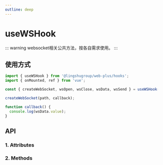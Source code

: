 ```yaml
---
outline: deep
---
```


# useWSHook

::: warning websocket相关公共方法，按各自需求使用。
:::

## 使用方式

```js
import { useWSHook } from '@lingshugroup/web-plus/hooks';
import { onMounted, ref } from 'vue';

const { createWebSocket, wsOpen, wsClose, wsData, wsSend } = useWSHook();

createWebSocket(path, callback);

function callback() {
  console.log(wsData.value);
}
```

## API

### 1. Attributes

<ApiIntro :tableColumn="tableColumn" :tableData="tableData" />

### 2. Methods

<ApiIntro :tableColumn="tableMethodColumn" :tableData="tableMethodData" />

<script setup>
import { tableColumn, tableMethodColumn } from '../../constant';
import { useWSHook } from '@lingshugroup/web-plus/hooks';
import { onMounted, ref } from 'vue';

const { createWebSocket, wsOpen, wsClose, wsData, wsSend } = useWSHook();

const tableData = ref([
  {
    name: 'wsData',
    desc: 'websocket返回数据',
    type: 'ref<json>',
    value: '{}'
  }
])

const tableMethodData = ref([
  {
    name: 'createWebSocket',
    desc: '创建websocket, 参数: 1.请求地址 2.回调函数',
    type: 'function',
    value: '-'
  },
  {
    name: 'wsOpen',
    desc: 'websocket打开方法',
    type: 'ref<function>',
    value: '-'
  },
  {
    name: 'wsClose',
    desc: 'websocket关闭方法',
    type: 'ref<function>',
    value: '-'
  },
  {
    name: 'wsSend',
    desc: 'websocket发送方法',
    type: 'ref<function>',
    value: '-'
  }
])
</script>
